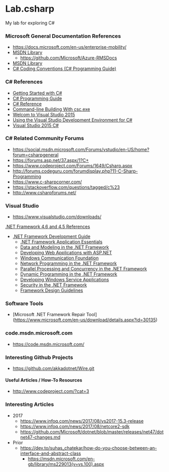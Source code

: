 Lab.csharp
====
My lab for exploring C# 


### Microsoft General Documentation References
* https://docs.microsoft.com/en-us/enterprise-mobility/
* [MSDN Library](https://msdn.microsoft.com/en-us/library/ms123401.aspx)
  * https://github.com/Microsoft/Azure-RMSDocs
* [MSDN Library](https://msdn.microsoft.com/library)
* [C# Coding Conventions (C# Programming Guide)](https://docs.microsoft.com/en-us/dotnet/csharp/programming-guide/inside-a-program/coding-conventions)


### C# References
* [Getting Started with C#](https://msdn.microsoft.com/en-us/library/a72418yk.aspx)
* [C# Programming Guide](https://msdn.microsoft.com/en-us/library/67ef8sbd.aspx)
* [C# Reference](https://msdn.microsoft.com/en-us/library/618ayhy6.aspx)
* [Command-line Building With csc.exe](https://msdn.microsoft.com/en-us/library/78f4aasd.aspx)
* [Welcom to Visual Studio 2015](https://msdn.microsoft.com/en-us/library/dd831853.aspx)
* [Using the Visual Studio Development Environment for C#](https://msdn.microsoft.com/en-us/library/ms173063.aspx)
* [Visual Studio 2015 C#](https://msdn.microsoft.com/en-us/library/kx37x362.aspx)


### C# Related Community Forums
* https://social.msdn.microsoft.com/Forums/vstudio/en-US/home?forum=csharpgeneral
* https://forums.asp.net/37.aspx/1?C+
* https://www.codeproject.com/Forums/1649/Csharp.aspx
* http://forums.codeguru.com/forumdisplay.php?11-C-Sharp-Programming
* https://www.c-sharpcorner.com/
* https://stackoverflow.com/questions/tagged/c%23
* http://www.csharpforums.net/



### Visual Studio
* https://www.visualstudio.com/downloads/ 



[.NET Framework 4.6 and 4.5 References](https://msdn.microsoft.com/en-us/library/w0x726c2%28v=vs.110%29.aspx)
* [.NET Framework Development Guide](https://msdn.microsoft.com/en-us/library/hh156542%28v=vs.110%29.aspx)
  * [.NET Framework Application Essentials](https://msdn.microsoft.com/en-us/library/ms172157%28v=vs.110%29.aspx)
  * [Data and Modeling in the .NET Framework](https://msdn.microsoft.com/en-us/library/951h6we4%28v=vs.110%29.aspx)
  * [Developing Web Applications with ASP.NET](https://msdn.microsoft.com/en-us/library/bb400852%28v=vs.110%29.aspx)
  * [Windows Communication Foundation](https://msdn.microsoft.com/en-us/library/dd456779.aspx)
  * [Network Programming in the .NET Framework](https://msdn.microsoft.com/en-us/library/bb400852%28v=vs.110%29.aspx)
  * [Parallel Processing and Concurrency in the .NET Framework](https://msdn.microsoft.com/en-us/library/hh156548%28v=vs.110%29.aspx)
  * [Dynamic Programming in the .NET Framework](https://msdn.microsoft.com/en-us/library/hh156524%28v=vs.110%29.aspx)
  * [Developing Windows Service Applications](https://msdn.microsoft.com/en-us/library/y817hyb6%28v=vs.110%29.aspx)
  * [Security in the .NET Framework](https://msdn.microsoft.com/en-us/library/fkytk30f%28v=vs.110%29.aspx)
  * [Framework Design Guidelines](https://msdn.microsoft.com/en-us/library/ms229042(v=vs.110).aspx)


### Software Tools
* [Microsoft .NET Framework Repair Tool] (https://www.microsoft.com/en-us/download/details.aspx?id=30135)



### code.msdn.microsoft.com
* https://code.msdn.microsoft.com/



### Interesting Github Projects
* https://github.com/akkadotnet/Wire.git


#### Useful Articles / How-To Resources
* http://www.codeproject.com/?cat=3



### Interesting Articles
* 2017
  * https://www.infoq.com/news/2017/08/vs2017-15.3-release
  * https://www.infoq.com/news/2017/08/netcore2-sdk
  * https://github.com/Microsoft/dotnet/blob/master/releases/net47/dotnet47-changes.md
* Prior
  * https://dev.to/suhas_chatekar/how-do-you-choose-between-an-interface-and-abstract-class
    * https://msdn.microsoft.com/en-gb/library/ms229013(v=vs.100).aspx
